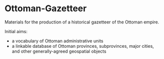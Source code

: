 # Ottoman-Gazetteer
Materials for the production of a historical gazetteer of the Ottoman empire.

Initial aims:
- a vocabulary of Ottoman administrative units
- a linkable database of Ottoman provinces, subprovinces, major cities, and other generally-agreed geospatial objects
